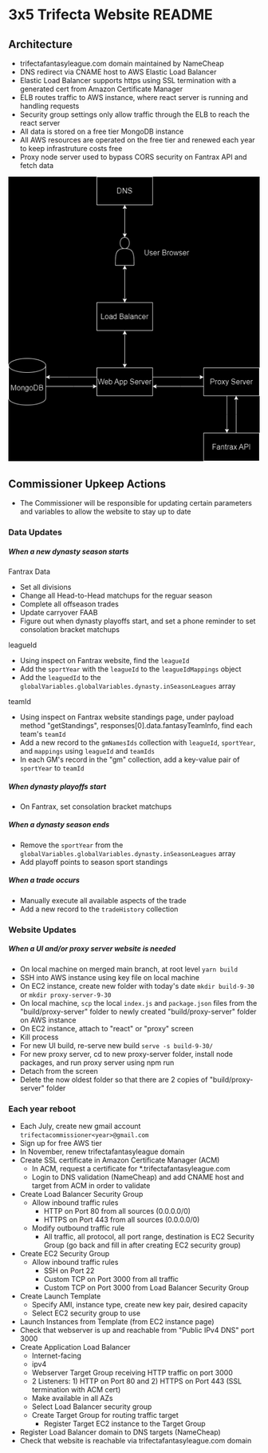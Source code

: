 # 3x5 Trifecta Website README

## Architecture

- trifectafantasyleague.com domain maintained by NameCheap
- DNS redirect via CNAME host to AWS Elastic Load Balancer
- Elastic Load Balancer supports https using SSL termination with a generated cert from Amazon Certificate Manager
- ELB routes traffic to AWS instance, where react server is running and handling requests
- Security group settings only allow traffic through the ELB to reach the react server
- All data is stored on a free tier MongoDB instance
- All AWS resources are operated on the free tier and renewed each year to keep infrastruture costs free
- Proxy node server used to bypass CORS security on Fantrax API and fetch data

![Architecture Diagram](src/resources/images/3x5-website-architecture-diagram.png "Architecture Diagram")

## Commissioner Upkeep Actions

- The Commissioner will be responsible for updating certain parameters and variables to allow the website to stay up to date

### Data Updates

##### When a new dynasty season starts

Fantrax Data

- Set all divisions
- Change all Head-to-Head matchups for the reguar season
- Complete all offseason trades
- Update carryover FAAB
- Figure out when dynasty playoffs start, and set a phone reminder to set consolation bracket matchups

leagueId

- Using inspect on Fantrax website, find the `leagueId`
- Add the `sportYear` with the `leagueId` to the `leagueIdMappings` object
- Add the `leaguedId` to the `globalVariables.globalVariables.dynasty.inSeasonLeagues` array

teamId

- Using inspect on Fantrax website standings page, under payload method "getStandings", responses[0].data.fantasyTeamInfo, find each team's `teamId`
- Add a new record to the `gmNamesIds` collection with `leagueId`, `sportYear`, and `mappings` using `leagueId` and `teamIds`
- In each GM's record in the "gm" collection, add a key-value pair of `sportYear` to `teamId`

##### When dynasty playoffs start

- On Fantrax, set consolation bracket matchups

##### When a dynasty season ends

- Remove the `sportYear` from the `globalVariables.globalVariables.dynasty.inSeasonLeagues` array
- Add playoff points to season sport standings

##### When a trade occurs

- Manually execute all available aspects of the trade
- Add a new record to the `tradeHistory` collection

### Website Updates

##### When a UI and/or proxy server website is needed

- On local machine on merged main branch, at root level `yarn build`
- SSH into AWS instance using key file on local machine
- On EC2 instance, create new folder with today's date `mkdir build-9-30` or `mkdir proxy-server-9-30`
- On local machine, `scp` the local `index.js` and `package.json` files from the "build/proxy-server" folder to newly created "build/proxy-server" folder on AWS instance
- On EC2 instance, attach to "react" or "proxy" screen
- Kill process
- For new UI build, re-serve new build `serve -s build-9-30/`
- For new proxy server, cd to new proxy-server folder, install node packages, and run proxy server using npm run
- Detach from the screen
- Delete the now oldest folder so that there are 2 copies of "build/proxy-server" folder

### Each year reboot

- Each July, create new gmail account `trifectacommissioner<year>@gmail.com`
- Sign up for free AWS tier
- In November, renew trifectafantasyleague domain
- Create SSL certificate in Amazon Certificate Manager (ACM)
  - In ACM, request a certificate for \*.trifectafantasyleague.com
  - Login to DNS validation (NameCheap) and add CNAME host and target from ACM in order to validate
- Create Load Balancer Security Group
  - Allow inbound traffic rules
    - HTTP on Port 80 from all sources (0.0.0.0/0)
    - HTTPS on Port 443 from all sources (0.0.0.0/0)
  - Modify outbound traffic rule
    - All traffic, all protocol, all port range, destination is EC2 Security Group (go back and fill in after creating EC2 security group)
- Create EC2 Security Group
  - Allow inbound traffic rules
    - SSH on Port 22
    - Custom TCP on Port 3000 from all traffic
    - Custom TCP on Port 3000 from Load Balancer Security Group
- Create Launch Template
  - Specify AMI, instance type, create new key pair, desired capacity
  - Select EC2 security group to use
- Launch Instances from Template (from EC2 instance page)
- Check that webserver is up and reachable from "Public IPv4 DNS" port 3000
- Create Application Load Balancer
  - Internet-facing
  - ipv4
  - Webserver Target Group receiving HTTP traffic on port 3000
  - 2 Listeners: 1) HTTP on Port 80 and 2) HTTPS on Port 443 (SSL termination with ACM cert)
  - Make available in all AZs
  - Select Load Balancer security group
  - Create Target Group for routing traffic target
    - Register Target EC2 instance to the Target Group
- Register Load Balancer domain to DNS targets (NameCheap)
- Check that website is reachable via trifectafantasyleague.com domain
